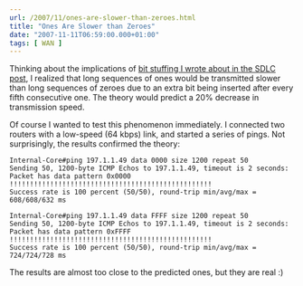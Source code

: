 ```yaml
---
url: /2007/11/ones-are-slower-than-zeroes.html
title: "Ones Are Slower than Zeroes"
date: "2007-11-11T06:59:00.000+01:00"
tags: [ WAN ]
---
```

Thinking about the implications of [bit stuffing I wrote about in the SDLC post](https://blog.ipspace.net/2007/11/back-to-roots-it-all-started-with-sdlc.html), I realized that long sequences of ones would be transmitted slower than long sequences of zeroes due to an extra bit being inserted after every fifth consecutive one. The theory would predict a 20% decrease in transmission speed.

Of course I wanted to test this phenomenon immediately. I connected two routers with a low-speed (64 kbps) link, and started a series of pings. Not surprisingly, the results confirmed the theory:
<!--more-->
```
Internal-Core#ping 197.1.1.49 data 0000 size 1200 repeat 50
Sending 50, 1200-byte ICMP Echos to 197.1.1.49, timeout is 2 seconds:
Packet has data pattern 0x0000
!!!!!!!!!!!!!!!!!!!!!!!!!!!!!!!!!!!!!!!!!!!!!!!!!!
Success rate is 100 percent (50/50), round-trip min/avg/max = 608/608/632 ms

Internal-Core#ping 197.1.1.49 data FFFF size 1200 repeat 50
Sending 50, 1200-byte ICMP Echos to 197.1.1.49, timeout is 2 seconds:
Packet has data pattern 0xFFFF
!!!!!!!!!!!!!!!!!!!!!!!!!!!!!!!!!!!!!!!!!!!!!!!!!!
Success rate is 100 percent (50/50), round-trip min/avg/max = 724/724/728 ms
```

The results are almost too close to the predicted ones, but they are real :)

